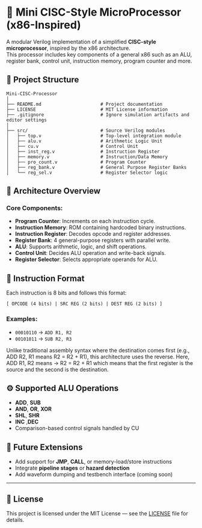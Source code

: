 # 🧠 Mini CISC-Style MicroProcessor (x86-Inspired)

A modular Verilog implementation of a simplified **CISC-style microprocessor**, inspired by the x86 architecture.  
This processor includes key components of a general x86 such as an ALU, register bank, control unit, instruction memory, program counter and more.

## 📁 Project Structure
```plaintext
Mini-CISC-Processor
│
├── README.md                      # Project documentation
├── LICENSE                        # MIT License information
├── .gitignore                     # Ignore simulation artifacts and editor settings
│
├── src/                           # Source Verilog modules
│   ├── top.v                      # Top-level integration module
│   ├── alu.v                      # Arithmetic Logic Unit
│   ├── cu.v                       # Control Unit
│   ├── inst_reg.v                 # Instruction Register
│   ├── memory.v                   # Instruction/Data Memory
│   ├── pro_count.v                # Program Counter
│   ├── reg_bank.v                 # General Purpose Register Banks
│   └── reg_sel.v                  # Register Selector logic
```

## 🧱 Architecture Overview

### Core Components:
- **Program Counter**: Increments on each instruction cycle.
- **Instruction Memory**: ROM containing hardcoded binary instructions.
- **Instruction Register**: Decodes opcode and register addresses.
- **Register Bank**: 4 general-purpose registers with parallel write.
- **ALU**: Supports arithmetic, logic, and shift operations.
- **Control Unit**: Decides ALU operation and write-back signals.
- **Register Selector**: Selects appropriate operands for ALU.

## 🧾 Instruction Format

Each instruction is 8 bits and follows this format:

```
[ OPCODE (4 bits) | SRC REG (2 bits) | DEST REG (2 bits) ]
```

### Examples:
- `00010110` → `ADD R1, R2`
- `00101011` → `SUB R2, R3`

Unlike traditional assembly syntax where the destination comes first (e.g., ADD R2, R1 means R2 = R2 + R1), this architecture uses the reverse. Here, ADD R1, R2 means → R2 = R2 + R1 which means that the first register is the source and the second is the destination.


## ⚙️ Supported ALU Operations

- **ADD**, **SUB**
- **AND**, **OR**, **XOR**
- **SHL**, **SHR**
-  **INC** ,**DEC**
- Comparison-based control signals handled by CU


## 📌 Future Extensions

- Add support for **JMP**, **CALL**, or memory-load/store instructions
- Integrate **pipeline stages** or **hazard detection**
- Add waveform dumping and testbench interface (coming soon)

---

## 📜 License

This project is licensed under the MIT License — see the [LICENSE](./LICENSE) file for details.
